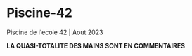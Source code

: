 # Piscine-42
Piscine de l'ecole 42 | Aout 2023

**LA QUASI-TOTALITE DES MAINS SONT EN COMMENTAIRES**
